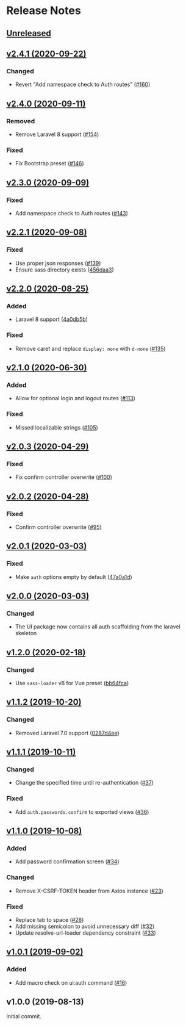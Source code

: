 # Release Notes

## [Unreleased](https://github.com/laravel/ui/compare/v2.4.1...2.x)


## [v2.4.1 (2020-09-22)](https://github.com/laravel/ui/compare/v2.4.0...v2.4.1)

### Changed
- Revert "Add namespace check to Auth routes" ([#160](https://github.com/laravel/ui/pull/160))


## [v2.4.0 (2020-09-11)](https://github.com/laravel/ui/compare/v2.3.0...v2.4.0)

### Removed
- Remove Laravel 8 support ([#154](https://github.com/laravel/ui/pull/154))

### Fixed
- Fix Bootstrap preset ([#146](https://github.com/laravel/ui/pull/146))


## [v2.3.0 (2020-09-09)](https://github.com/laravel/ui/compare/v2.2.1...v2.3.0)

### Fixed
- Add namespace check to Auth routes ([#143](https://github.com/laravel/ui/pull/143))


## [v2.2.1 (2020-09-08)](https://github.com/laravel/ui/compare/v2.2.0...v2.2.1)

### Fixed
- Use proper json responses ([#139](https://github.com/laravel/ui/pull/139))
- Ensure sass directory exists ([456daa3](https://github.com/laravel/ui/commit/456daa330a32483b0fa9794334e60af6b2db3bf6))


## [v2.2.0 (2020-08-25)](https://github.com/laravel/ui/compare/v2.1.0...v2.2.0)

### Added
- Laravel 8 support ([4a0db5b](https://github.com/laravel/ui/commit/4a0db5b2e5d3c032b0f213e847008d39c8c7ce45))

### Fixed
- Remove caret and replace `display: none` with `d-none` ([#135](https://github.com/laravel/ui/pull/135))


## [v2.1.0 (2020-06-30)](https://github.com/laravel/ui/compare/v2.0.3...v2.1.0)

### Added
- Allow for optional login and logout routes ([#113](https://github.com/laravel/ui/pull/113))

### Fixed
- Missed localizable strings ([#105](https://github.com/laravel/ui/pull/105))


## [v2.0.3 (2020-04-29)](https://github.com/laravel/ui/compare/v2.0.2...v2.0.3)

### Fixed
- Fix confirm controller overwrite ([#100](https://github.com/laravel/ui/pull/100))


## [v2.0.2 (2020-04-28)](https://github.com/laravel/ui/compare/v2.0.1...v2.0.2)

### Fixed
- Confirm controller overwrite ([#95](https://github.com/laravel/ui/pull/95))


## [v2.0.1 (2020-03-03)](https://github.com/laravel/ui/compare/v2.0.0...v2.0.1)

### Fixed
- Make `auth` options empty by default ([47a0a1d](https://github.com/laravel/ui/commit/47a0a1dac76f5e73803c86e1f38b2c7e0ae7fa83))


## [v2.0.0 (2020-03-03)](https://github.com/laravel/ui/compare/v1.2.0...v2.0.0)

### Changed
- The UI package now contains all auth scaffolding from the laravel skeleton


## [v1.2.0 (2020-02-18)](https://github.com/laravel/ui/compare/v1.1.2...v1.2.0)

### Changed
- Use `sass-loader` v8 for Vue preset ([bb64fca](https://github.com/laravel/ui/commit/bb64fca681566ca94457d490a00f899516e75664))


## [v1.1.2 (2019-10-20)](https://github.com/laravel/ui/compare/v1.1.1...v1.1.2)

### Changed
- Removed Laravel 7.0 support ([0287d4ee](https://github.com/laravel/ui/commit/0287d4eee80aad718bdf7f90117cfe720c493064))


## [v1.1.1 (2019-10-11)](https://github.com/laravel/ui/compare/v1.1.0...v1.1.1)

### Changed
- Change the specified time until re-authentication ([#37](https://github.com/laravel/ui/pull/37))

### Fixed
- Add `auth.passwords.confirm` to exported views ([#36](https://github.com/laravel/ui/pull/36))


## [v1.1.0 (2019-10-08)](https://github.com/laravel/ui/compare/v1.0.1...v1.1.0)

### Added
- Add password confirmation screen ([#34](https://github.com/laravel/ui/pull/34))

### Changed
- Remove X-CSRF-TOKEN header from Axios instance ([#23](https://github.com/laravel/ui/pull/23))

### Fixed
- Replace tab to space ([#28](https://github.com/laravel/ui/pull/28))
- Add missing semicolon to avoid unnecessary diff ([#32](https://github.com/laravel/ui/pull/32))
- Update resolve-url-loader dependency constraint ([#33](https://github.com/laravel/ui/pull/33))


## [v1.0.1 (2019-09-02)](https://github.com/laravel/ui/compare/v1.0.0...v1.0.1)

### Added
- Add macro check on ui:auth command ([#16](https://github.com/laravel/ui/pull/16))


## v1.0.0 (2019-08-13)

Initial commit.
